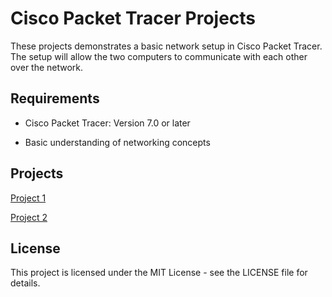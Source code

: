 # Cisco Packet Tracer Projects
These projects demonstrates a basic network setup in Cisco Packet Tracer. The setup will allow the two computers to communicate with each other over the network.

## Requirements
- Cisco Packet Tracer: Version 7.0 or later

- Basic understanding of networking concepts

## Projects

[Project 1](https://github.com/M-ITConsult/networking_projects/tree/main/04_Network_Access/Project_1)

[Project 2](https://linktodocumentation)



## License
This project is licensed under the MIT License - see the LICENSE file for details.